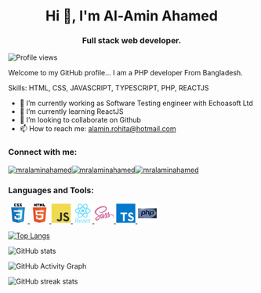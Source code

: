 <h1 align="center">Hi 👋, I'm Al-Amin Ahamed</h1>
<h3 align="center">Full stack web developer.</h3>

![Profile views](https://gpvc.arturio.dev/mralaminahamed) 

Welcome to my GitHub profile... 
I am a PHP developer From Bangladesh.

Skills: HTML, CSS, JAVASCRIPT, TYPESCRIPT, PHP, REACTJS

- 🔭 I’m currently working as Software Testing engineer with Echoasoft Ltd 
- 🌱 I’m currently learning ReactJS 
- 👯 I’m looking to collaborate on Github 
- 📫 How to reach me: alamin.rohita@hotmail.com 


<h3 align="left">Connect with me:</h3>
<p align="left">
  
<a href="https://twitter.com/mralaminahamed" target="_blank"><img align="center" src="https://raw.githubusercontent.com/rahuldkjain/github-profile-readme-generator/master/src/images/icons/Social/twitter.svg" alt="mralaminahamed" height="30" width="40" /></a><a href="https://linkedin.com/in/mralaminahamed" target="_blank"><img align="center" src="https://raw.githubusercontent.com/rahuldkjain/github-profile-readme-generator/master/src/images/icons/Social/linked-in-alt.svg" alt="mralaminahamed" height="30" width="40" /></a><a href="https://fb.com/mralaminahamed" target="blank"><img align="center" src="https://raw.githubusercontent.com/rahuldkjain/github-profile-readme-generator/master/src/images/icons/Social/facebook.svg" alt="mralaminahamed" height="30" width="40" /></a>
  <!---
<a href="https://instagram.com/mralaminahamed" target="blank"><img align="center" src="https://raw.githubusercontent.com/rahuldkjain/github-profile-readme-generator/master/src/images/icons/Social/instagram.svg" alt="mralaminahamed" height="30" width="40" /></a>
-->
</p>  

<h3 align="left">Languages and Tools:</h3>
<p align="left"> 
<a href="https://www.w3schools.com/css/" target="_blank"> <img src="https://raw.githubusercontent.com/devicons/devicon/master/icons/css3/css3-original-wordmark.svg" alt="css3" width="40" height="40"/> </a> <a href="https://www.w3.org/html/" target="_blank"> <img src="https://raw.githubusercontent.com/devicons/devicon/master/icons/html5/html5-original-wordmark.svg" alt="html5" width="40" height="40"/> </a><a href="https://developer.mozilla.org/en-US/docs/Web/JavaScript" target="_blank"> <img src="https://raw.githubusercontent.com/devicons/devicon/master/icons/javascript/javascript-original.svg" alt="javascript" width="40" height="40"/> </a> <a href="https://reactjs.org/" target="_blank"> <img src="https://raw.githubusercontent.com/devicons/devicon/master/icons/react/react-original-wordmark.svg" alt="react" width="40" height="40"/> </a> <a href="https://sass-lang.com" target="_blank"> <img src="https://raw.githubusercontent.com/devicons/devicon/master/icons/sass/sass-original.svg" alt="sass" width="40" height="40"/> </a> <a href="https://www.typescriptlang.org/" target="_blank"> <img src="https://raw.githubusercontent.com/devicons/devicon/master/icons/typescript/typescript-original.svg" alt="typscript" width="40" height="40"/> </a> <a href="https://www.php.net/" target="_blank"> <img src="https://raw.githubusercontent.com/devicons/devicon/master/icons/php/php-original.svg" alt="php" width="40" height="40"/> </a>



[![Top Langs](https://github-readme-stats.vercel.app/api/top-langs/?username=mralaminahamed)](https://github.com/anuraghazra/github-readme-stats)

![GitHub stats](https://github-readme-stats.vercel.app/api?username=mralaminahamed&show_icons=true&count_private=true)  

![GitHub Activity Graph](https://activity-graph.herokuapp.com/graph?username=mralaminahamed)  

![GitHub streak stats](https://github-readme-streak-stats.herokuapp.com/?user=mralaminahamed)  
